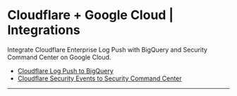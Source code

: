 # Cloudflare + Google Cloud | Integrations
Integrate Cloudflare Enterprise Log Push with BigQuery and Security Command Center on Google Cloud.

* [Cloudflare Log Push to BigQuery](https://github.com/cloudflare/cloudflare-gcp/tree/master/logpush-to-bigquery)
* [Cloudflare Security Events to Security Command Center](https://github.com/cloudflare/cloudflare-gcp/tree/master/security-events)

----
